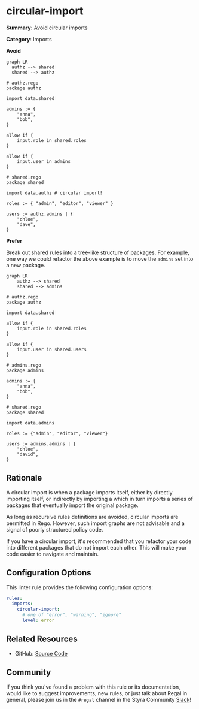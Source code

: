 # circular-import

**Summary**: Avoid circular imports

**Category**: Imports

**Avoid**

```mermaid
graph LR
  authz --> shared
  shared --> authz
```

```rego
# authz.rego
package authz

import data.shared

admins := {
    "anna",
    "bob",
}

allow if {
    input.role in shared.roles
}

allow if {
    input.user in admins
}
```

```rego
# shared.rego
package shared

import data.authz # circular import!

roles := { "admin", "editor", "viewer" }

users := authz.admins | {
    "chloe",
    "dave",
}
```

**Prefer**

Break out shared rules into a tree-like structure of packages. For example, one way we could refactor the above example
is to move the `admins` set into a new package.

```mermaid
graph LR
    authz --> shared
    shared --> admins
```

```rego
# authz.rego
package authz

import data.shared

allow if {
    input.role in shared.roles
}

allow if {
    input.user in shared.users
}
```

```rego
# admins.rego
package admins

admins := {
    "anna",
    "bob",
}
```

```rego
# shared.rego
package shared

import data.admins

roles := {"admin", "editor", "viewer"}

users := admins.admins | {
    "chloe",
    "david",
}
```

## Rationale

A circular import is when a package imports itself, either by directly importing itself,
or indirectly by importing a which in turn imports a series of packages that eventually import the original package.

As long as recursive rules definitions are avoided, circular imports are permitted in Rego.
However, such import graphs are not advisable and a signal of poorly structured policy code.

If you have a circular import,
it's recommended that you refactor your code into different packages that do not import each other.
This will make your code easier to navigate and maintain.

## Configuration Options

This linter rule provides the following configuration options:

```yaml
rules:
  imports:
    circular-import:
      # one of "error", "warning", "ignore"
      level: error
```

## Related Resources

- GitHub: [Source Code](https://github.com/StyraInc/regal/blob/main/bundle/regal/rules/imports/circular-import/circular_import.rego)

## Community

If you think you've found a problem with this rule or its documentation, would like to suggest improvements, new rules,
or just talk about Regal in general, please join us in the `#regal` channel in the Styra Community
[Slack](https://communityinviter.com/apps/styracommunity/signup)!
